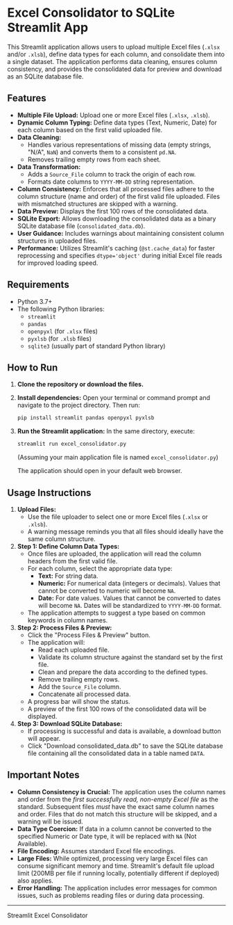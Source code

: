 # Excel Consolidator to SQLite Streamlit App

This Streamlit application allows users to upload multiple Excel files (`.xlsx` and/or `.xlsb`), define data types for each column, and consolidate them into a single dataset. The application performs data cleaning, ensures column consistency, and provides the consolidated data for preview and download as an SQLite database file.

## Features

*   **Multiple File Upload:** Upload one or more Excel files (`.xlsx`, `.xlsb`).
*   **Dynamic Column Typing:** Define data types (Text, Numeric, Date) for each column based on the first valid uploaded file.
*   **Data Cleaning:**
    *   Handles various representations of missing data (empty strings, "N/A", `NaN`) and converts them to a consistent `pd.NA`.
    *   Removes trailing empty rows from each sheet.
*   **Data Transformation:**
    *   Adds a `Source_File` column to track the origin of each row.
    *   Formats date columns to `YYYY-MM-DD` string representation.
*   **Column Consistency:** Enforces that all processed files adhere to the column structure (name and order) of the first valid file uploaded. Files with mismatched structures are skipped with a warning.
*   **Data Preview:** Displays the first 100 rows of the consolidated data.
*   **SQLite Export:** Allows downloading the consolidated data as a binary SQLite database file (`consolidated_data.db`).
*   **User Guidance:** Includes warnings about maintaining consistent column structures in uploaded files.
*   **Performance:** Utilizes Streamlit's caching (`@st.cache_data`) for faster reprocessing and specifies `dtype='object'` during initial Excel file reads for improved loading speed.

## Requirements

*   Python 3.7+
*   The following Python libraries:
    *   `streamlit`
    *   `pandas`
    *   `openpyxl` (for `.xlsx` files)
    *   `pyxlsb` (for `.xlsb` files)
    *   `sqlite3` (usually part of standard Python library)

## How to Run

1.  **Clone the repository or download the files.**
2.  **Install dependencies:**
    Open your terminal or command prompt and navigate to the project directory. Then run:
    ```bash
    pip install streamlit pandas openpyxl pyxlsb
    ```
3.  **Run the Streamlit application:**
    In the same directory, execute:
    ```bash
    streamlit run excel_consolidator.py
    ```
    (Assuming your main application file is named `excel_consolidator.py`)

    The application should open in your default web browser.

## Usage Instructions

1.  **Upload Files:**
    *   Use the file uploader to select one or more Excel files (`.xlsx` or `.xlsb`).
    *   A warning message reminds you that all files should ideally have the same column structure.
2.  **Step 1: Define Column Data Types:**
    *   Once files are uploaded, the application will read the column headers from the first valid file.
    *   For each column, select the appropriate data type:
        *   **Text:** For string data.
        *   **Numeric:** For numerical data (integers or decimals). Values that cannot be converted to numeric will become `NA`.
        *   **Date:** For date values. Values that cannot be converted to dates will become `NA`. Dates will be standardized to `YYYY-MM-DD` format.
    *   The application attempts to suggest a type based on common keywords in column names.
3.  **Step 2: Process Files & Preview:**
    *   Click the "Process Files & Preview" button.
    *   The application will:
        *   Read each uploaded file.
        *   Validate its column structure against the standard set by the first file.
        *   Clean and prepare the data according to the defined types.
        *   Remove trailing empty rows.
        *   Add the `Source_File` column.
        *   Concatenate all processed data.
    *   A progress bar will show the status.
    *   A preview of the first 100 rows of the consolidated data will be displayed.
4.  **Step 3: Download SQLite Database:**
    *   If processing is successful and data is available, a download button will appear.
    *   Click "Download consolidated_data.db" to save the SQLite database file containing all the consolidated data in a table named `DATA`.

## Important Notes

*   **Column Consistency is Crucial:** The application uses the column names and order from the *first successfully read, non-empty Excel file* as the standard. Subsequent files *must* have the exact same column names and order. Files that do not match this structure will be skipped, and a warning will be issued.
*   **Data Type Coercion:** If data in a column cannot be converted to the specified Numeric or Date type, it will be replaced with `NA` (Not Available).
*   **File Encoding:** Assumes standard Excel file encodings.
*   **Large Files:** While optimized, processing very large Excel files can consume significant memory and time. Streamlit's default file upload limit (200MB per file if running locally, potentially different if deployed) also applies.
*   **Error Handling:** The application includes error messages for common issues, such as problems reading files or during data processing.

---
Streamlit Excel Consolidator
